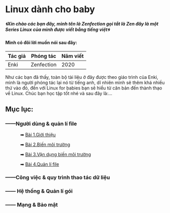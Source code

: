 # Linux dành cho baby

##### 🌀Xin chào các bạn đây, mình tên là Zenfection gọi tắt là Zen đây là một Series Linux của mình được viết bằng tiếng việt🌀

#### Mình có đôi lời muốn nói sau đây:

| Tác giả | Phóng tác  | Năm viết |
| ------- | ---------- | -------- |
| Enki    | Zenfection | 2020     |

Như các bạn đã thấy, toàn bộ tài liệu ở đây được theo giáo trình của Enki, mình là người phóng tác lại nó từ tiếng anh, dĩ nhiên mình sẽ thêm khá nhiều thứ vào đó, đến với Linux for babies bạn sẽ hiểu từ căn bản đến thành thạo về Linux. Chúc bạn học tập tốt nhé và sau đây là:...

## Mục lục:

### ——Người dùng & quản lí file

            ➡ [Bài 1.Giới thiệu](https://github.com/Zenfection/Linux-for-babies/blob/master/Người%20dùng%20và%20quản%20lí%20file/1.Giới%20thiệu.md)

            ➡ [Bài 2.Biến môi trường](https://github.com/Zenfection/Linux-for-babies/blob/master/Người%20dùng%20và%20quản%20lí%20file/2.Biến%20môi%20trường.md)

            ➡ [Bài 3.Vận dụng biến môi trường](https://github.com/Zenfection/Linux-for-babies/blob/master/Người%20dùng%20và%20quản%20lí%20file/3.Vận%20dụng%20biến%20môi%20trường.md)

            ➡ [Bài 4.Quản lí file](https://github.com/Zenfection/Linux-for-babies/blob/master/Người%20dùng%20và%20quản%20lí%20file/4.Quản%20lí%20file.md)

### ——Công việc & quy trình thao tác dữ liệu

### —— Hệ thống & Quản lí gói

### —— Mạng & Bảo mật
